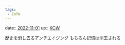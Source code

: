 ```yaml
---
tags:
 - Info
---
```


date:: [2022-11-01](Daily_Note/2022-11-01.md)
up:: [KOW](Bar/Novel/Nacaria/KOW.md)

歴史を消し去るアンチエイジング
もちろん記憶は消去される
